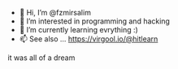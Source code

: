 - 👋 Hi, I’m @fzmirsalim
- 👀 I’m interested in programming and hacking
- 🌱 I’m currently learning evrything :)
- 📫 See also ... https://virgool.io/@hitlearn


it was all of a dream
